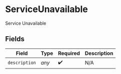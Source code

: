 # ServiceUnavailable

Service Unavailable


## Fields

| Field              | Type               | Required           | Description        |
| ------------------ | ------------------ | ------------------ | ------------------ |
| `description`      | *any*              | :heavy_check_mark: | N/A                |